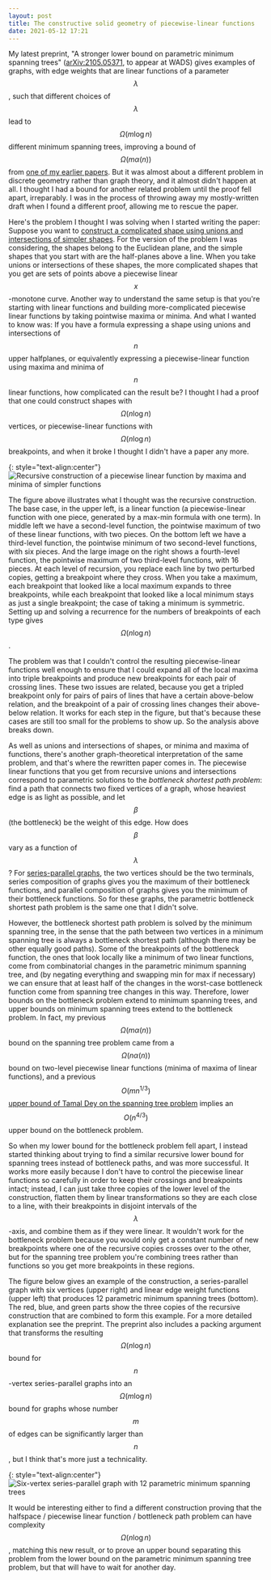 ```yaml
---
layout: post
title: The constructive solid geometry of piecewise-linear functions
date: 2021-05-12 17:21
---
```

My latest preprint, "A stronger lower bound on parametric minimum spanning trees" ([arXiv:2105.05371](https://arxiv.org/abs/2105.05371), to appear at WADS) gives examples of graphs, with edge weights that are linear functions of a parameter $$\lambda$$, such that different choices of $$\lambda$$ lead to $$\Omega(m\log n)$$ different minimum spanning trees, improving a bound of $$\Omega\bigl(m\alpha(n)\bigr)$$ from [one of my earlier papers](https://doi.org/10.1007/PL00009396). But it was almost about a different problem in discrete geometry rather than graph theory, and it almost didn't happen at all. I thought I had a bound for another related problem until the proof fell apart, irreparably. I was in the process of throwing away my mostly-written draft when I found a different proof, allowing me to rescue the paper.

Here's the problem I thought I was solving when I started writing the paper: Suppose you want to [construct a complicated shape using unions and intersections of simpler shapes](https://en.wikipedia.org/wiki/Constructive_solid_geometry). For the version of the problem I was considering, the shapes belong to the Euclidean plane, and the simple shapes that you start with are the half-planes above a line. When you take unions or intersections of these shapes, the more complicated shapes that you get are sets of points above a piecewise linear $$x$$-monotone curve. Another way to understand the same setup is that you're starting with linear functions and building more-complicated piecewise linear functions by taking pointwise maxima or minima. And what I wanted to know was: If you have a formula expressing a shape using unions and intersections of $$n$$ upper halfplanes, or equivalently expressing a piecewise-linear function using maxima and minima of $$n$$ linear functions, how complicated can the result be? I thought I had a proof that one could construct shapes with $$\Omega(n\log n)$$ vertices, or piecewise-linear functions with $$\Omega(n\log n)$$ breakpoints, and when it broke I thought I didn't have a paper any more.

{: style="text-align:center"}
![Recursive construction of a piecewise linear function by maxima and minima of simpler functions]({{site.baseurl}}/assets/2021/minmax.svg)

The figure above illustrates what I thought was the recursive construction. The base case, in the upper left, is a linear function (a piecewise-linear function with one piece, generated by a max-min formula with one term). In middle left we have a second-level function, the pointwise maximum of two of these linear functions, with two pieces. On the bottom left we have a third-level function, the pointwise minimum of two second-level functions, with six pieces. And the large image on the right shows a fourth-level function, the pointwise maximum of two third-level functions, with 16 pieces. At each level of recursion, you replace each line by two perturbed copies, getting a breakpoint where they cross. When you take a maximum, each breakpoint that looked like a local maximum expands to three breakpoints, while each breakpoint that looked like a local minimum stays as just a single breakpoint; the case of taking a minimum is symmetric. Setting up and solving a recurrence for the numbers of breakpoints of each type gives $$\Omega(n\log n)$$.

The problem was that I couldn't control the resulting piecewise-linear functions well enough to ensure that I could expand all of the local maxima into triple breakpoints and produce new breakpoints for each pair of crossing lines. These two issues are related, because you get a tripled breakpoint only for pairs of pairs of lines that have a certain above-below relation, and the breakpoint of a pair of crossing lines changes their above-below relation. It works for each step in the figure, but that's because these cases are still too small for the problems to show up. So the analysis above breaks down.

As well as unions and intersections of shapes, or minima and maxima of functions, there's another graph-theoretical interpretation of the same problem, and that's where the rewritten paper comes in. The piecewise linear functions that you get from recursive unions and intersections correspond to parametric solutions to the _bottleneck shortest path problem_: find a path that connects two fixed vertices of a graph, whose heaviest edge is as light as possible, and let $$\beta$$ (the bottleneck) be the weight of this edge. How does $$\beta$$ vary as a function of $$\lambda$$? For [series-parallel graphs](https://en.wikipedia.org/wiki/Series%E2%80%93parallel_graph), the two vertices should be the two terminals, series composition of graphs gives you the maximum of their bottleneck functions, and parallel composition of graphs gives you the minimum of their bottleneck functions. So for these graphs, the parametric bottleneck shortest path problem is the same one that I didn't solve.

However, the bottleneck shortest path problem is solved by the minimum spanning tree, in the sense that the path between two vertices in a minimum spanning tree is always a bottleneck shortest path (although there may be other equally good paths). Some of the breakpoints of the bottleneck function, the ones that look locally like a minimum of two linear functions, come from combinatorial changes in the parametric minimum spanning tree, and (by negating everything and swapping min for max if necessary) we can ensure that at least half of the changes in the worst-case bottleneck function come from spanning tree changes in this way. Therefore, lower bounds on the bottleneck problem extend to minimum spanning trees, and upper bounds on minimum spanning trees extend to the bottleneck problem. In fact, my previous $$\Omega\bigl(m\alpha(n)\bigr)$$ bound on the spanning tree problem came from a $$\Omega\bigl(n\alpha(n)\bigr)$$ bound on two-level piecewise linear functions (minima of maxima of linear functions), and a previous $$O(mn^{1/3})$$ [upper bound of Tamal Dey on the spanning tree problem](https://doi.org/10.1007/PL00009354) implies an $$O(n^{4/3})$$ upper bound on the bottleneck problem.

So when my lower bound for the bottleneck problem fell apart, I instead started thinking about trying to find a similar recursive lower bound for spanning trees instead of bottleneck paths, and was more successful. It works more easily because I don't have to control the piecewise linear functions so carefully in order to keep their crossings and breakpoints intact; instead, I can just take three copies of the lower level of the construction, flatten them by linear transformations so they are each close to a line, with their breakpoints in disjoint intervals of the $$\lambda$$-axis, and combine them as if they were linear. It wouldn't work for the bottleneck problem because you would only get a constant number of new breakpoints where one of the recursive copies crosses over to the other, but for the spanning tree problem you're combining trees rather than functions so you get more breakpoints in these regions.

The figure below gives an example of the construction, a series-parallel graph with six vertices (upper right) and linear edge weight functions (upper left) that produces 12 parametric minimum spanning trees (bottom). The red, blue, and green parts show the three copies of the recursive construction that are combined to form this example. For a more detailed explanation see the preprint.
The preprint also includes a packing argument that transforms the resulting $$\Omega(n\log n)$$ bound for $$n$$-vertex series-parallel graphs into an $$\Omega(m\log n)$$ bound for graphs whose number $$m$$ of edges can be significantly larger than $$n$$, but I think that's more just a technicality.

{: style="text-align:center"}
![Six-vertex series-parallel graph with 12 parametric minimum spanning trees]({{site.baseurl}}/assets/2021/parametric-mst.svg)

It would be interesting either to find a different construction proving that the halfspace / piecewise linear function / bottleneck path problem can have complexity $$\Omega(n\log n)$$, matching this new result, or to prove an upper bound separating this problem from the lower bound on the parametric minimum spanning tree problem, but that will have to wait for another day.